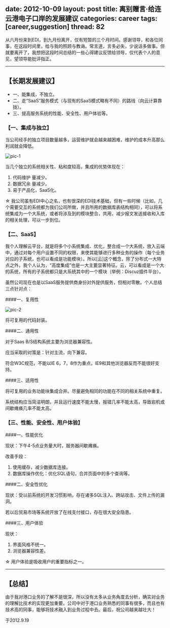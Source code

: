 date: 2012-10-09
layout: post
title: 离别赠言·给连云港电子口岸的发展建议
categories: career
tags: [career,suggestion]
thread: 82
---

从六月份来到EDI，到九月份离开，仅有短暂的三个月时间。感谢领导，和各位同事，在这段时间里，给与我的照顾与教诲。常言道，言多必失，少说话多做事。但就要离开了，我想把这段时间总结的一些心得建议反馈给领导，仅代表个人的意见，望领导能批评指正。

<!-- more -->

---

## 【长期发展建议】

* 一、能集成，不独立。
* 二、走“SaaS”服务模式（与现有的SaaS模式略有不同）的路线（向云计算靠拢）。
* 三、提高服务系统的性能、安全性、用户体验等。

### 【一、集成与独立】

当公司经手的独立项目数量越多，运营维护就会越来越困难，维护的成本升高那么利润就会降低。

![pic-1](http://w3log.qiniudn.com/wp-content/uploads/2012/10/QQ20120923-1.png)

当几个独立的系统相关性、粘和度较高，集成的优势体现在：

1. 代码维护 量减少。
2. 数据冗余 量减少。
3. 易于产品化，SaaS化。

☆ 我公司虽有EDI中心之名，也有很深的EDI技术基础，但有一些时候（比如，几个需要交互的系统都为我们公司所做，并且所用的数据库表结构相同），可以将系统集成为一个大系统，或者将涉及到的模块整合，共用，减少报文发送接收和入库的相关处理，可以一步到位。

### 【二、SaaS】

我个人理解云平台，就是将多个小系统集成、优化，整合成一个大系统，放入云端中，通过对每个用户设置不同的权限，来使其能够进行多种业务的操作（每个业务对应的子系统，也可以看成是功能模块）。所以[云]这个概念，除了分布式一大特点之外，我个人认为，“高度集成”也是一大主要显著特征。云，可以看成是一个大的系统，所有的子系统都只是大系统其中的一个模块（举例：Discuz插件平台）。

虽然公司现在也是以SaaS服务提供商身份对外提供服务，但相对零散。个人总结三点针对点：

####一、复用性

![pic-2](http://w3log.qiniudn.com/wp-content/uploads/2012/10/QQ20120923-2.png)

将可复用的代码封装。

####二、通用性

对于Saas B/S结构系统主要为浏览器兼容性。

应当采取的对策是：针对主流，向下兼容。

符合W3C规范，不能以IE 6，7，8作为重点，IE9和其他浏览器反而不能很好支持。

####三、适用性

将可复用的业务功能块集成合并。尽量避免相同的功能在不同的相关系统中重复。

系统结构应当简洁明朗，并且运行速度不能太慢，报错几率不能太高，导致宕机或间歇瘫痪几率不能太高。

### 【三、性能、安全性、用户体验】

####一、性能优化

现状：下午4-5点业务量大时，服务器间歇瘫痪。

改善手段：

1. 使用缓存，减少数据库连接。
2. 数据库操作优化：优化SQL语句，合并页面中的多个查询等。


####二、安全性优化

现状：受以前系统的开发习惯影响，存在诸多SQL注入、跨站攻击、文件上传的漏洞。

若以后贸易市场等系统开放了在线支付接口，存在很大安全隐患。

####三、用户体验

现状：

1. 界面风格不统一。
2. 浏览器兼容性差。

☆ 用户体验是吸收用户的重要指标之一。

---

## 【总结】
由于我对港口业务的了解不是很深，所以没有太多从业务角度去分析，确实对业务的理解比技术的实现更加重要。公司中对于港口业务熟悉的同事有很多，而且也有技术高的同事，能够将技术融入到业务过程中去。最后，祝公司越来越壮大！

于2012.9.19
